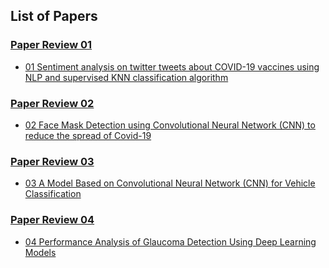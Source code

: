 ## List of Papers

### [Paper Review 01](https://github.com/aatansen/Paper-Review/blob/main/Paper%20Review%2001%20-%20Sentiment%20analysis%20on%20twitter%20tweets%20about%20COVID-19%20vaccines%20using%20NLP%20and%20supervised%20KNN%20classification%20algorithm.pdf)

- [01 Sentiment analysis on twitter tweets about COVID-19 vaccines using NLP and supervised KNN classification algorithm](https://scholar.google.com/citations?view_op=view_citation&hl=en&user=B_jBQo0AAAAJ&citation_for_view=B_jBQo0AAAAJ:UeHWp8X0CEIC)

### [Paper Review 02](https://github.com/aatansen/Paper-Review/blob/main/Paper%20Review%2002%20-%20Face%20Mask%20Detection%20using%20Convolutional%20Neural%20Network%20(CNN)%20to%20reduce%20the%20spread%20of%20Covid-19.pdf)

- [02 Face Mask Detection using Convolutional Neural Network (CNN) to reduce the spread of Covid-19](https://scholar.google.com/citations?view_op=view_citation&hl=en&user=B_jBQo0AAAAJ&citation_for_view=B_jBQo0AAAAJ:W7OEmFMy1HYC)

### [Paper Review 03](https://github.com/aatansen/Paper-Review/blob/main/Paper%20Review%2003%20-%20A%20Model%20Based%20on%20Convolutional%20Neural%20Network%20(CNN)%20for%20Vehicle%20Classification.pdf)

- [03 A Model Based on Convolutional Neural Network (CNN) for Vehicle Classification](https://scholar.google.com/citations?view_op=view_citation&hl=en&user=B_jBQo0AAAAJ&cstart=20&pagesize=80&citation_for_view=B_jBQo0AAAAJ:YsMSGLbcyi4C)

### [Paper Review 04](https://github.com/aatansen/Paper-Review/blob/main/Paper%20Review%2004%20-%20Performance%20Analysis%20of%20Glaucoma%20Detection%20Using%20Deep%20Learning%20Models.pdf)

- [04 Performance Analysis of Glaucoma Detection Using Deep Learning Models](https://scholar.google.com/citations?view_op=view_citation&hl=en&user=B_jBQo0AAAAJ&citation_for_view=B_jBQo0AAAAJ:LkGwnXOMwfcC)